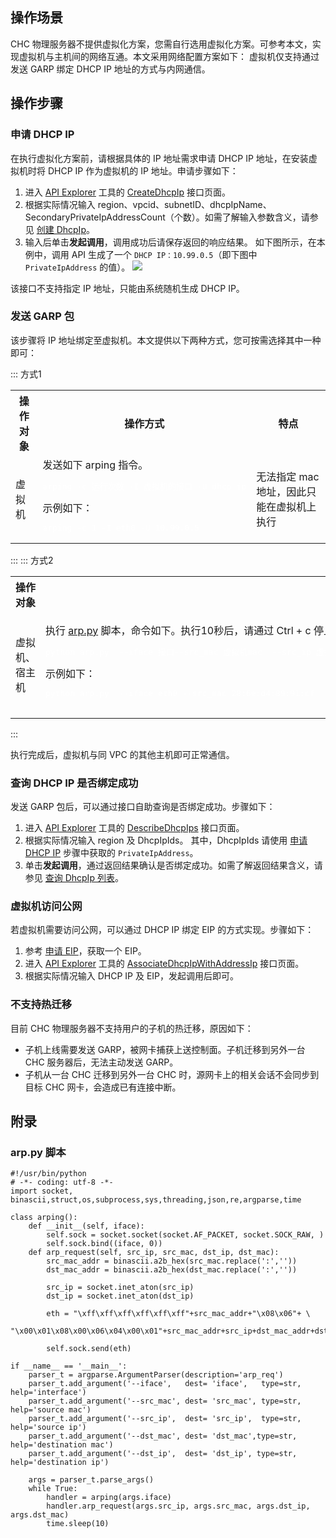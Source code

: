 ## 操作场景
CHC 物理服务器不提供虚拟化方案，您需自行选用虚拟化方案。可参考本文，实现虚拟机与主机间的网络互通。本文采用网络配置方案如下：
虚拟机仅支持通过发送 GARP 绑定 DHCP IP 地址的方式与内网通信。


## 操作步骤

### 申请 DHCP IP[](id:getDHCPIP)
在执行虚拟化方案前，请根据具体的 IP 地址需求申请 DHCP IP 地址，在安装虚拟机时将 DHCP IP 作为虚拟机的 IP 地址。申请步骤如下：

1. 进入 [API Explorer](https://cloud.tencent.com/document/product/1278/46697) 工具的 [CreateDhcpIp](https://console.cloud.tencent.com/api/explorer?Product=vpc&Version=2017-03-12&Action=CreateDhcpIp&SignVersion=) 接口页面。
2. 根据实际情况输入 region、vpcid、subnetID、dhcpIpName、SecondaryPrivateIpAddressCount（个数）。如需了解输入参数含义，请参见 [创建 DhcpIp](https://cloud.tencent.com/document/api/215/45092)。
3. 输入后单击**发起调用**，调用成功后请保存返回的响应结果。
如下图所示，在本例中，调用 API 生成了一个 `DHCP IP：10.99.0.5`（即下图中 `PrivateIpAddress` 的值）。
![](https://qcloudimg.tencent-cloud.cn/raw/5bd1cb2f1ab2767560a60732349b2bdb.jpg)
<dx-alert infotype="notice" title="">
该接口不支持指定 IP 地址，只能由系统随机生成 DHCP IP。
</dx-alert>


### 发送 GARP 包
该步骤将 IP 地址绑定至虚拟机。本文提供以下两种方式，您可按需选择其中一种即可：

<dx-tabs>
::: 方式1
<table>
<tr>
<th>操作对象</th>
<th>操作方式</th>
<th>特点</th>
</tr>
<tr>
<td>虚拟机</td>
<td>发送如下 arping 指令。<br>
<pre style="color:white">arping -c 运行次数 -I 虚拟机的接口 -U dhcp ip</pre>示例如下：
<pre style="color:white">arping -c 1 -I eth0 -U 10.99.0.5</pre>
</td>
<td>无法指定 mac 地址，因此只能在虚拟机上执行</td>
</tr>
</table>

:::
::: 方式2
<table>
<tr>
<th>操作对象</th>
<th>操作方式</th>
<th>特点</th>
</tr>
<tr>
<td>虚拟机、宿主机</td>
<td>执行 <a href="#arppy">arp.py</a> 脚本，命令如下。执行10秒后，请通过 Ctrl + c 停止脚本。<br>
<pre style="color:white">python arp.py  --iface 接口--src_mac 虚拟机mac  --src_ip 虚拟机ip --dst_ip 虚拟机ip --dst_mac 虚拟机mac</pre>示例如下：
<pre style="color:white">python arp.py  --iface eth0 --src_mac 28:6e:d4:89:91:cf  --src_ip 10.27.8.155 --dst_ip 10.27.8.155 --dst_mac 28:6e:d4:89:91:cf</pre>
</td>
<td>
需获取虚拟机的 mac 地址，且需有 Python 环境。
</td>
</tr>
</table>
:::
</dx-tabs>

执行完成后，虚拟机与同 VPC 的其他主机即可正常通信。



### 查询 DHCP IP 是否绑定成功
发送 GARP 包后，可以通过接口自助查询是否绑定成功。步骤如下：

1. 进入 [API Explorer](https://cloud.tencent.com/document/product/1278/46697) 工具的 [DescribeDhcpIps](https://console.cloud.tencent.com/api/explorer?Product=vpc&Version=2017-03-12&Action=DescribeDhcpIps&SignVersion=) 接口页面。
2. 根据实际情况输入 region 及 DhcpIpIds。
其中，DhcpIpIds 请使用 [申请 DHCP IP](#getDHCPIP) 步骤中获取的 `PrivateIpAddress`。
3. 单击**发起调用**，通过返回结果确认是否绑定成功。如需了解返回结果含义，请参见 [查询 DhcpIp 列表](https://cloud.tencent.com/document/api/215/45090)。


### 虚拟机访问公网
若虚拟机需要访问公网，可以通过 DHCP IP 绑定 EIP 的方式实现。步骤如下：

1. 参考 [申请 EIP](https://cloud.tencent.com/document/product/1199/41698)，获取一个 EIP。
2. 进入 [API Explorer](https://cloud.tencent.com/document/product/1278/46697) 工具的 [AssociateDhcpIpWithAddressIp](https://console.cloud.tencent.com/api/explorer?Product=vpc&Version=2017-03-12&Action=AssociateDhcpIpWithAddressIp&SignVersion=) 接口页面。
3. 根据实际情况输入 DHCP IP 及 EIP，发起调用后即可。


### 不支持热迁移
目前 CHC 物理服务器不支持用户的子机的热迁移，原因如下：
- 子机上线需要发送 GARP，被网卡捕获上送控制面。子机迁移到另外一台 CHC 服务器后，无法主动发送 GARP。
- 子机从一台 CHC 迁移到另外一台 CHC 时，源网卡上的相关会话不会同步到目标 CHC 网卡，会造成已有连接中断。


## 附录

### arp.py 脚本[](id:arppy)
```
#!/usr/bin/python
# -*- coding: utf-8 -*-
import socket, binascii,struct,os,subprocess,sys,threading,json,re,argparse,time

class arping():
    def __init__(self, iface):
        self.sock = socket.socket(socket.AF_PACKET, socket.SOCK_RAW, )
        self.sock.bind((iface, 0))
    def arp_request(self, src_ip, src_mac, dst_ip, dst_mac):
        src_mac_addr = binascii.a2b_hex(src_mac.replace(':',''))
        dst_mac_addr = binascii.a2b_hex(dst_mac.replace(':',''))

        src_ip = socket.inet_aton(src_ip)
        dst_ip = socket.inet_aton(dst_ip)

        eth = "\xff\xff\xff\xff\xff\xff"+src_mac_addr+"\x08\x06"+ \
            "\x00\x01\x08\x00\x06\x04\x00\x01"+src_mac_addr+src_ip+dst_mac_addr+dst_ip

        self.sock.send(eth)

if __name__ == '__main__':
    parser_t = argparse.ArgumentParser(description='arp_req')
    parser_t.add_argument('--iface',   dest= 'iface',   type=str, help='interface')
    parser_t.add_argument('--src_mac', dest= 'src_mac', type=str, help='source mac')
    parser_t.add_argument('--src_ip',  dest= 'src_ip',  type=str, help='source ip')
    parser_t.add_argument('--dst_mac', dest= 'dst_mac',type=str, help='destination mac')
    parser_t.add_argument('--dst_ip',  dest= 'dst_ip', type=str, help='destination ip')
    
    args = parser_t.parse_args()
    while True:
        handler = arping(args.iface)
        handler.arp_request(args.src_ip, args.src_mac, args.dst_ip, args.dst_mac)
        time.sleep(10)
```
